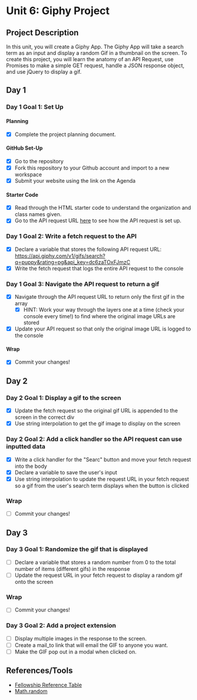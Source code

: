 # Unit 6: Giphy Project

## Project Description

In this unit, you will create a Giphy App. The Giphy App will take a search term as an input and display a random Gif in a thumbnail on the screen. To create this project, you will learn the anatomy of an API Request, use Promises to make a simple GET request, handle a JSON response object, and use jQuery to display a gif.

## Day 1

### Day 1 Goal 1: Set Up

#### Planning

- [x] Complete the project planning document.

#### GitHub Set-Up

- [x] Go to the repository
- [x] Fork this repository to your Github account and import to a new workspace
- [x] Submit your website using the link on the Agenda

#### Starter Code

- [x] Read through the HTML starter code to understand the organization and class names given.
- [x] Go to the API request URL [here](https://api.giphy.com/v1/gifs/search?q=puppy&rating=pg&api_key=dc6zaTOxFJmzC) to see how the API request is set up.

### Day 1 Goal 2: Write a fetch request to the API

- [x] Declare a variable that stores the following API request URL: https://api.giphy.com/v1/gifs/search?q=puppy&rating=pg&api_key=dc6zaTOxFJmzC
- [x] Write the fetch request that logs the entire API request to the console

### Day 1 Goal 3: Navigate the API request to return a gif

- [x] Navigate through the API request URL to return only the first gif in the array
  - [x] HINT: Work your way through the layers one at a time (check your console every time!) to find where the original image URLs are stored
- [x] Update your API request so that only the original image URL is logged to the console

#### Wrap

- [x] Commit your changes!

## Day 2

### Day 2 Goal 1: Display a gif to the screen

- [x] Update the fetch request so the original gif URL is appended to the screen in the correct div
- [x] Use string interpolation to get the gif image to display on the screen

### Day 2 Goal 2: Add a click handler so the API request can use inputted data

- [x] Write a click handler for the "Searc" button and move your fetch request into the body
- [x] Declare a variable to save the user's input
- [x] Use string interpolation to update the request URL in your fetch request so a gif from the user's search term displays when the button is clicked

### Wrap

- [ ] Commit your changes!

## Day 3

### Day 3 Goal 1: Randomize the gif that is displayed

- [ ] Declare a variable that stores a random number from 0 to the total number of items (different gifs) in the response
- [ ] Update the request URL in your fetch request to display a random gif onto the screen

### Wrap

- [ ] Commit your changes!

### Day 3 Goal 2: Add a project extension

- [ ] Display multiple images in the response to the screen.
- [ ] Create a mail_to link that will email the GIF to anyone you want.
- [ ] Make the GIF pop out in a modal when clicked on.

## References/Tools

- [Fellowship Reference Table](https://docs.google.com/document/d/1qrY2OC-6S04oOXZlYmXja7lmKBmdApR-HXJkhfd67e8/edit)
- [Math.random](https://developer.mozilla.org/en-US/docs/Web/JavaScript/Reference/Global_Objects/Math/random)
